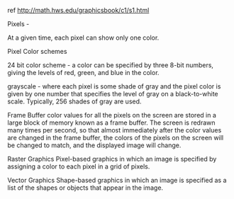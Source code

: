 ref http://math.hws.edu/graphicsbook/c1/s1.html 

Pixels - 

At a given time, each pixel can show only one color. 

Pixel Color schemes 

24 bit color scheme - a color can be specified by three 8-bit numbers, giving the levels of red, green, and blue in the color.

grayscale - where each pixel is some shade of gray and the pixel color is given by one number that specifies the level of gray on a black-to-white scale. Typically, 256 shades of gray are used.


Frame Buffer 
color values for all the pixels on the screen are stored in a large block of memory known as a frame buffer.
The screen is redrawn many times per second, so that almost immediately after the color values are changed in the frame buffer, the colors of the pixels on the screen will be changed to match, and the displayed image will change.

Raster Graphics 
Pixel-based graphics in which an image is specified by assigning a color to each pixel in a grid of pixels.

Vector Graphics Shape-based graphics in which an image is specified as a list of the shapes or objects that appear in the image.